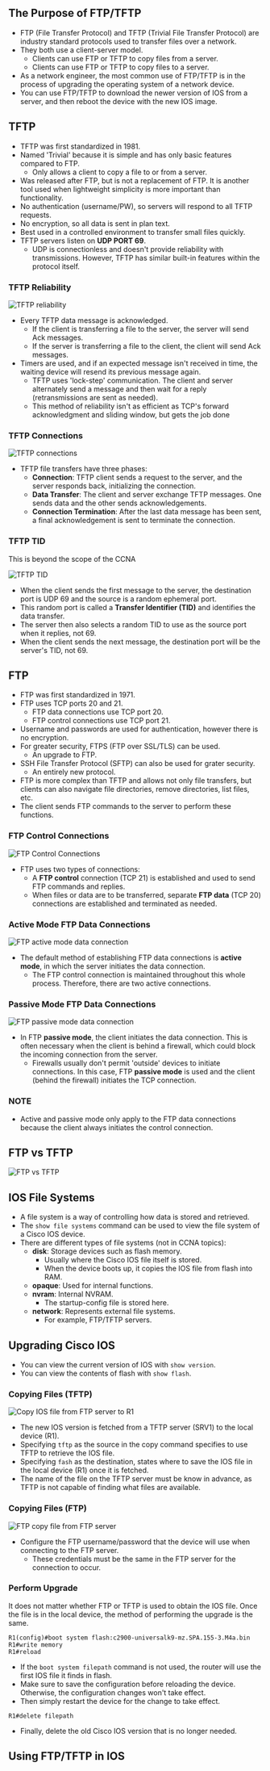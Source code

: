 ## The Purpose of FTP/TFTP
* FTP (File Transfer Protocol) and TFTP (Trivial File Transfer Protocol) are industry standard protocols used to transfer files over a network.
* They both use a client-server model.
	* Clients can use FTP or TFTP to copy files from a server.
	* Clients can use FTP or TFTP to copy files to a server.
* As a network engineer, the most common use of FTP/TFTP is in the process of upgrading the operating system of a network device.
* You can use FTP/TFTP to download the newer version of IOS from a server, and then reboot the device with the new IOS image.
## TFTP
* TFTP was first standardized in 1981.
* Named 'Trivial' because it is simple and has only basic features compared to FTP.
	* Only allows a client to copy a file to or from a server.
* Was released after FTP, but is not a replacement of FTP. It is another tool used when lightweight simplicity is more important than functionality.
* No authentication (username/PW), so servers will respond to all TFTP requests.
* No encryption, so all data is sent in plan text.
* Best used in a controlled environment to transfer small files quickly.
* TFTP servers listen on **UDP PORT 69**.
	* UDP is connectionless and doesn't provide reliability with transmissions. However, TFTP has similar built-in features within the protocol itself.
### TFTP Reliability
![TFTP reliability](./img3/TFTP-reliability.png)
* Every TFTP data message is acknowledged.
	* If the client is transferring a file to the server, the server will send Ack messages.
	* If the server is transferring a file to the client, the client will send Ack messages.
* Timers are used, and if an expected message isn't received in time, the waiting device will resend its previous message again.
	* TFTP uses 'lock-step' communication. The client and server alternately send a message and then wait for a reply (retransmissions are sent as needed).
	* This method of reliability isn't as efficient as TCP's forward acknowledgment and sliding window, but gets the job done
### TFTP Connections
![TFTP connections](./img3/TFTP-connections.png)
* TFTP file transfers have three phases:
	* **Connection**: TFTP client sends a request to the server, and the server responds back, initializing the connection.
	* **Data Transfer**: The client and server exchange TFTP messages. One sends data and the other sends acknowledgements.
	* **Connection Termination**: After the last data message has been sent, a final acknowledgement is sent to terminate the connection.
### TFTP TID
This is beyond the scope of the CCNA

![TFTP TID](./img3/TFTP-TID.png)
* When the client sends the first message to the server, the destination port is UDP 69 and the source is a random ephemeral port.
* This random port is called a **Transfer Identifier (TID)** and identifies the data transfer.
* The server then also selects a random TID to use as the source port when it replies, not 69.
* When the client sends the next message, the destination port will be the server's TID, not 69.
## FTP
* FTP was first standardized in 1971.
* FTP uses TCP ports 20 and 21.
	* FTP data connections use TCP port 20.
	* FTP control connections use TCP port 21.
* Username and passwords are used for authentication, however there is no encryption.
* For greater security, FTPS (FTP over SSL/TLS) can be used.
	* An upgrade to FTP.
* SSH File Transfer Protocol (SFTP) can also be used for grater security.
	* An entirely new protocol.
* FTP is more complex than TFTP and allows not only file transfers, but clients can also navigate file directories, remove directories, list files, etc.
* The client sends FTP commands to the server to perform these functions.
### FTP Control Connections
![FTP Control Connections](./img3/FTP-control-connections.png)
* FTP uses two types of connections:
	* A **FTP control** connection (TCP 21) is established and used to send FTP commands and replies.
	* When files or data are to be transferred, separate **FTP data** (TCP 20) connections are established and terminated as needed.
### Active Mode FTP Data Connections
![FTP active mode data connection](./img3/active-mode-FTP-data-connections.png)
* The default method of establishing FTP data connections is **active mode**, in which the server initiates the data connection.
	* The FTP control connection is maintained throughout this whole process. Therefore, there are two active connections.
### Passive Mode FTP Data Connections
![FTP passive mode data connection](./img3/FTP-passive-mode-data-connection.png)
* In FTP **passive mode**, the client initiates the data connection. This is often necessary when the client is behind a firewall, which could block the incoming connection from the server.
	* Firewalls usually don't permit 'outside' devices to initiate connections. In this case, FTP **passive mode** is used and the client (behind the firewall) initiates the TCP connection.
### NOTE
* Active and passive mode only apply to the FTP data connections because the client always initiates the control connection.
## FTP vs TFTP
![FTP vs TFTP](./img3/FTP-vs-TFTP.png)
## IOS File Systems
* A file system is a way of controlling how data is stored and retrieved.
* The `show file systems` command can be used to view the file system of a Cisco IOS device.
* There are different types of file systems (not in CCNA topics):
	* **disk**: Storage devices such as flash memory. 
		* Usually where the Cisco IOS file itself is stored.
		* When the device boots up, it copies the IOS file from flash into RAM.
	* **opaque**: Used for internal functions.
	* **nvram**: Internal NVRAM. 
		* The startup-config file is stored here.
	* **network**: Represents external file systems.
		* For example, FTP/TFTP servers.
## Upgrading Cisco IOS
* You can view the current version of IOS with `show version`.
* You can view the contents of flash with `show flash`.
### Copying Files  (TFTP)
![Copy IOS file from FTP server to R1](./img3/copy-ios-file-using-tftp.png)
* The new IOS version is fetched from a TFTP  server (SRV1) to the local device (R1).
* Specifying `tftp` as the source in the copy command specifies to use TFTP to retrieve the IOS file.
* Specifying `fash` as the destination, states where to save the IOS file in the local device (R1) once it is fetched.
* The name of the file on the TFTP server must be know in advance, as TFTP is not capable of finding what files are available.
### Copying Files (FTP)
![FTP copy file from FTP server](./img3/FTP-copy-file.png)
* Configure the FTP username/password that the device will use when connecting to the FTP server.
	* These credentials must be the same in the FTP server for the connection to occur.
### Perform Upgrade
It does not matter whether FTP or TFTP is used to obtain the IOS file. Once the file is in the local device, the method of performing the upgrade is the same.

```
R1(config)#boot system flash:c2900-universalk9-mz.SPA.155-3.M4a.bin
R1#write memory
R1#reload
```
* If the `boot system filepath` command is not used, the router will use the first IOS file it finds in flash.
* Make sure to save the configuration before reloading the device. Otherwise, the configuration changes won't take effect.
* Then simply restart the device for the change to take effect.

```
R1#delete filepath
```
* Finally, delete the old Cisco IOS version that is no longer needed.
## Using FTP/TFTP in IOS
